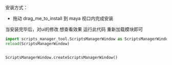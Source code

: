
安装方式：
- 拖动 drag_me_to_install 到 maya 视口内完成安装



当安装完毕后，对ui的修改 想查看效果 运行此代码 重新加载模块即可

```python
import scripts_manager_tool.ScriptsManagerWindow as ScriptsManagerWindow
reload(ScriptsManagerWindow)


ScriptsManagerWindow.createScriptsManagerWindow()
```